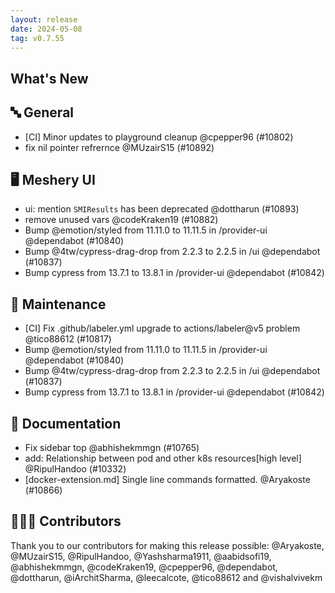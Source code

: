 ```yaml
---
layout: release
date: 2024-05-08
tag: v0.7.55
---
```


## What's New

## 🔤 General

- [CI] Minor updates to playground cleanup @cpepper96 (#10802)
- fix nil pointer refrernce @MUzairS15 (#10892)

## 🖥 Meshery UI

- ui: mention `SMIResults` has been deprecated @dottharun (#10893)
- remove unused vars @codeKraken19 (#10882)
- Bump @emotion/styled from 11.11.0 to 11.11.5 in /provider-ui @dependabot (#10840)
- Bump @4tw/cypress-drag-drop from 2.2.3 to 2.2.5 in /ui @dependabot (#10837)
- Bump cypress from 13.7.1 to 13.8.1 in /provider-ui @dependabot (#10842)

## 🧰 Maintenance

- [CI] Fix .github/labeler.yml upgrade to actions/labeler@v5 problem @tico88612 (#10817)
- Bump @emotion/styled from 11.11.0 to 11.11.5 in /provider-ui @dependabot (#10840)
- Bump @4tw/cypress-drag-drop from 2.2.3 to 2.2.5 in /ui @dependabot (#10837)
- Bump cypress from 13.7.1 to 13.8.1 in /provider-ui @dependabot (#10842)

## 📖 Documentation

- Fix sidebar top @abhishekmmgn (#10765)
- add: Relationship between pod and other k8s resources[high level] @RipulHandoo (#10332)
- [docker-extension.md] Single line commands formatted. @Aryakoste (#10866)

## 👨🏽‍💻 Contributors

Thank you to our contributors for making this release possible:
@Aryakoste, @MUzairS15, @RipulHandoo, @Yashsharma1911, @aabidsofi19, @abhishekmmgn, @codeKraken19, @cpepper96, @dependabot, @dottharun, @iArchitSharma, @leecalcote, @tico88612 and @vishalvivekm
